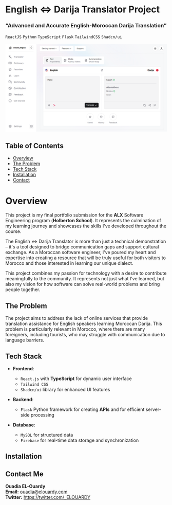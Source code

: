 # English ⇔ Darija Translator Project

### “Advanced and Accurate English-Moroccan Darija Translation”

`ReactJS`
`Python`
`TypeScript`
`Flask`
`TailwindCSS`
`Shadcn/ui`

![English ⇔ Darija Translator Project](/screenshot.png)

## Table of Contents

- [Overview](#overview)
- [The Problem](#the-problem)
- [Tech Stack](#tech-stack)
- [Installation](#installation)
- [Contact](#contact-me)

# Overview

This project is my final portfolio submission for the **ALX** Software Engineering program (**Holberton School**). It represents the culmination of my learning journey and showcases the skills I've developed throughout the course.

The English ⇔ Darija Translator is more than just a technical demonstration – it's a tool designed to bridge communication gaps and support cultural exchange. As a Moroccan software engineer, I've poured my heart and expertise into creating a resource that will be truly useful for both visitors to Morocco and those interested in learning our unique dialect.

This project combines my passion for technology with a desire to contribute meaningfully to the community. It represents not just what I've learned, but also my vision for how software can solve real-world problems and bring people together.

## The Problem

The project aims to address the lack of online services that provide translation assistance for English speakers learning Moroccan Darija. This problem is particularly relevant in Morocco, where there are many foreigners, including tourists, who may struggle with communication due to language barriers.

## Tech Stack

- **Frontend**:

  - `React.js` with **TypeScript** for dynamic user interface
  - `Tailwind CSS`
  - `Shadcn/ui` library for enhanced UI features

- **Backend**:

  - `Flask` Python framework for creating **APIs** and for efficient server-side processing

- **Database**:
  - `MySQL` for structured data
  - `Firebase` for real-time data storage and synchronization

## Installation

## Contact Me

**Ouadia EL-Ouardy** \
**Email:** ouadia@elouardy.com \
**Twitter:** https://twitter.com/_ELOUARDY
